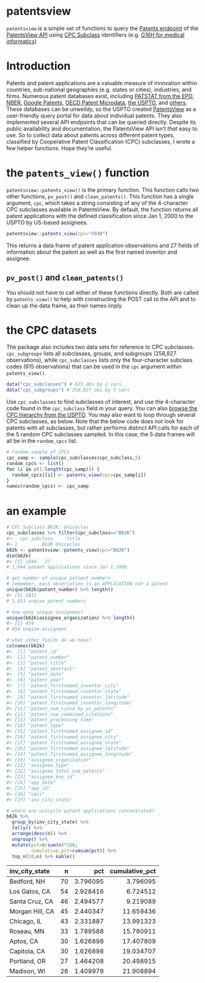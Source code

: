 
# patentsview

`patentsview` is a simple set of functions to query the [Patents
endpoint](https://api.patentsview.org/patent.html) of the [PatentsView
API](https://www.patentsview.org/) using [CPC
Subclass](https://en.wikipedia.org/wiki/Cooperative_Patent_Classification)
identifiers (e.g. [G16H for medical
informatics](https://www.uspto.gov/web/patents/classification/cpc/html/cpc-G16H.html#G16H))

# Introduction

Patents and patent applications are a valuable measure of innovation
within countries, sub-national geographies (e.g. states or cities),
industries, and firms. Numerous patent databases exist, including
[PATSTAT from the EPO](https://data.epo.org/expert-services/index.html),
[NBER](https://www.nber.org/research/data/us-patents), [Google
Patents](https://patents.google.com/), [OECD Patent
Microdata](http://www.oecd.org/sti/intellectual-property-statistics-and-analysis.htm),
[the
USPTO](https://www.uspto.gov/patents-application-process/search-patents),
and [others](https://iii.pubpub.org/datasets). These databases can be
unweildy, so the USPTO created
[PatentsView](https://www.patentsview.org/) as a user-friendly query
portal for data about individual patents. They also implemented several
API endpoints that can be queried directly. Despite its public
availability and documentation, the PatentsView API isn’t *that* easy to
use. So to collect data about patents across different patent types,
classified by Cooperative Patent Classification (CPC) subclasses, I
wrote a few helper functions. Hope they’re useful.

# the `patents_view()` function

`patentsview::patents_view()` is the primary function. This function
calls two other functions, `pv_post()` and `clean_patents()`. This
function has a single argument, `cpc`, which takes a string consisting
of any of the 4-character CPC subclasses available in PatentsView. By
default, the function returns all patent applications with the defined
classification since Jan 1, 2000 to the USPTO by US-based assignees.

``` r
patentsview::patents_view(cpc="F03B")
```

This returns a data frame of patent application observations and 27
fields of information about the patent as well as the first named
inventor and assignee.

## `pv_post()` and `clean_patents()`

You should not have to call either of these functions directly. Both are
called by `patents_view()` to help with constructing the POST call to
the API and to clean up the data frame, as their names imply.

# the CPC datasets

The package also includes two data sets for reference to CPC subclasses.
`cpc_subgroups` lists all subclasses, groups, and subgroups (258,827
observations), while `cpc_subclasses` lists only the four-character
subclass codes (615 observations) that can be used in the `cpc` argument
within `patents_view()`.

``` r
data("cpc_subclasses") # 615 obs by 2 vars
data("cpc_subgroups") # 258,827 obs by 5 vars
```

Use `cpc_subclasses` to find subclasses of interest, and use the
4-character code found in the `cpc_subclass` field in your query. You
can also [browse the CPC hierarchy from the
USPTO](https://www.uspto.gov/web/patents/classification/cpc/html/cpc.html).
You may also want to loop through several CPC subclasses, as below. Note
that the below code does not look for patents with all subclasses, but
rather performs distinct API calls for each of the 5 random CPC
subclasses sampled. In this case, the 5 data frames will all be in the
`random_cpcs` list.

``` r
# random sample of CPCs
cpc_samp <- sample(cpc_subclasses$cpc_subclass,5)
random_cpcs <- list()
for (i in c(1:length(cpc_samp))) {
  random_cpcs[[i]] <- patents_view(cpc=cpc_samp[i])
}
names(random_cpcs) <- cpc_samp
```

# an example

``` r
# CPC Subclass B62K: Unicycles
cpc_subclasses %>% filter(cpc_subclass=="B62K")
#>   cpc_subclass     title
#> 1         B62K Unicycles
b62k <- patentsview::patents_view(cpc="B62K")
dim(b62k) 
#> [1] 1844   27
# 1,844 patent applications since Jan 1 2000

# get number of unique patient numbers
# remember, each observation is an APPLICATION not a patent
unique(b62k$patent_number) %>% length() 
#> [1] 1811
# 1,811 unqiue patent numbers

# how many unique assignees?
unique(b62k$assignee_organization) %>% length() 
#> [1] 454
# 454 unqiue assignees

# what other fields do we have?
colnames(b62k)
#>  [1] "patent_id"                           
#>  [2] "patent_number"                       
#>  [3] "patent_title"                        
#>  [4] "patent_abstract"                     
#>  [5] "patent_date"                         
#>  [6] "patent_year"                         
#>  [7] "patent_firstnamed_inventor_city"     
#>  [8] "patent_firstnamed_inventor_state"    
#>  [9] "patent_firstnamed_inventor_latitude" 
#> [10] "patent_firstnamed_inventor_longitude"
#> [11] "patent_num_cited_by_us_patents"      
#> [12] "patent_num_combined_citations"       
#> [13] "patent_processing_time"              
#> [14] "patent_type"                         
#> [15] "patent_firstnamed_assignee_id"       
#> [16] "patent_firstnamed_assignee_city"     
#> [17] "patent_firstnamed_assignee_state"    
#> [18] "patent_firstnamed_assignee_latitude" 
#> [19] "patent_firstnamed_assignee_longitude"
#> [20] "assignee_organization"               
#> [21] "assignee_type"                       
#> [22] "assignee_total_num_patents"          
#> [23] "assignee_key_id"                     
#> [24] "app_date"                            
#> [25] "app_id"                              
#> [26] "cpcs"                                
#> [27] "inv_city_state"

# where are unicycle patent applications concentrated?
b62k %>% 
  group_by(inv_city_state) %>% 
  tally() %>% 
  arrange(desc(n)) %>% 
  ungroup() %>%
  mutate(pct=n/sum(n)*100,
         cumulative_pct=cumsum(pct)) %>%
  top_n(10,n) %>% kable()
```

| inv\_city\_state |  n |      pct | cumulative\_pct |
| :--------------- | -: | -------: | --------------: |
| Bedford, NH      | 70 | 3.796095 |        3.796095 |
| Los Gatos, CA    | 54 | 2.928416 |        6.724512 |
| Santa Cruz, CA   | 46 | 2.494577 |        9.219089 |
| Morgan Hill, CA  | 45 | 2.440347 |       11.659436 |
| Chicago, IL      | 43 | 2.331887 |       13.991323 |
| Roseau, MN       | 33 | 1.789588 |       15.780911 |
| Aptos, CA        | 30 | 1.626898 |       17.407809 |
| Capitola, CA     | 30 | 1.626898 |       19.034707 |
| Portland, OR     | 27 | 1.464208 |       20.498915 |
| Madison, WI      | 26 | 1.409978 |       21.908894 |
